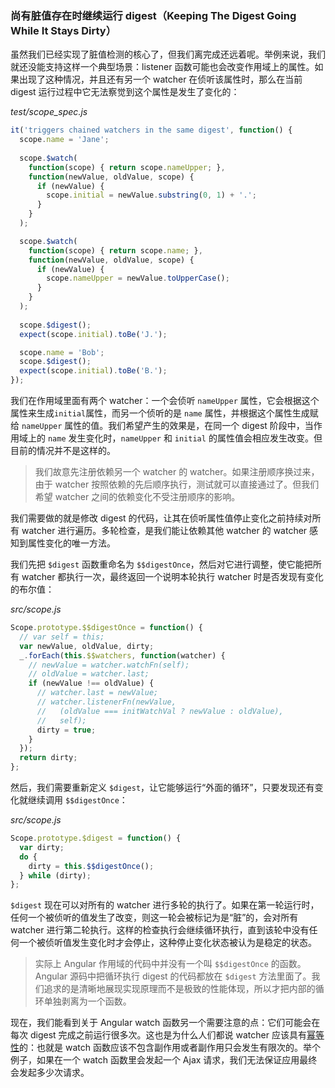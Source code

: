 ### 尚有脏值存在时继续运行 digest（Keeping The Digest Going While It Stays Dirty）

虽然我们已经实现了脏值检测的核心了，但我们离完成还远着呢。举例来说，我们就还没能支持这样一个典型场景：listener 函数可能也会改变作用域上的属性。如果出现了这种情况，并且还有另一个 watcher 在侦听该属性时，那么在当前 digest 运行过程中它无法察觉到这个属性是发生了变化的：

_test/scope_spec.js_

```js
it('triggers chained watchers in the same digest', function() {
  scope.name = 'Jane';
  
  scope.$watch(
    function(scope) { return scope.nameUpper; },
    function(newValue, oldValue, scope) {
      if (newValue) {
        scope.initial = newValue.substring(0, 1) + '.';
      }
    }
  );

  scope.$watch(
    function(scope) { return scope.name; },
    function(newValue, oldValue, scope) {
      if (newValue) {
        scope.nameUpper = newValue.toUpperCase();
      }
    }
  );
  
  scope.$digest();
  expect(scope.initial).toBe('J.');

  scope.name = 'Bob';
  scope.$digest();
  expect(scope.initial).toBe('B.');
});
```

我们在作用域里面有两个 watcher：一个会侦听 `nameUpper` 属性，它会根据这个属性来生成`initial`属性，而另一个侦听的是 `name` 属性，并根据这个属性生成赋给 `nameUpper` 属性的值。我们希望产生的效果是，在同一个 digest 阶段中，当作用域上的 `name` 发生变化时，`nameUpper` 和 `initial` 的属性值会相应发生改变。但目前的情况并不是这样的。

> 我们故意先注册依赖另一个 watcher 的 watcher。如果注册顺序换过来，由于 watcher 按照依赖的先后顺序执行，测试就可以直接通过了。但我们希望 watcher 之间的依赖变化不受注册顺序的影响。

我们需要做的就是修改 digest 的代码，让其在侦听属性值停止变化之前持续对所有 watcher 进行遍历。多轮检查，是我们能让依赖其他 watcher 的 watcher 感知到属性变化的唯一方法。

我们先把 `$digest` 函数重命名为 `$$digestOnce`，然后对它进行调整，使它能把所有 watcher 都执行一次，最终返回一个说明本轮执行 watcher 时是否发现有变化的布尔值：

_src/scope.js_

```js
Scope.prototype.$$digestOnce = function() {
  // var self = this;
  var newValue, oldValue, dirty;
  _.forEach(this.$$watchers, function(watcher) {
    // newValue = watcher.watchFn(self);
    // oldValue = watcher.last;
    if (newValue !== oldValue) {
      // watcher.last = newValue;
      // watcher.listenerFn(newValue,
      //   (oldValue === initWatchVal ? newValue : oldValue),
      //   self);
      dirty = true;
    }
  });
  return dirty;
};
```

然后，我们需要重新定义 `$digest`，让它能够运行“外面的循环”，只要发现还有变化就继续调用 `$$digestOnce`：

_src/scope.js_

```js
Scope.prototype.$digest = function() {
  var dirty;
  do {
    dirty = this.$$digestOnce();
  } while (dirty);
};
```

`$digest` 现在可以对所有的 watcher 进行多轮的执行了。如果在第一轮运行时，任何一个被侦听的值发生了改变，则这一轮会被标记为是“脏”的，会对所有 watcher 进行第二轮执行。这样的检查执行会继续循环执行，直到该轮中没有任何一个被侦听值发生变化时才会停止，这种停止变化状态被认为是稳定的状态。

> 实际上 Angular 作用域的代码中并没有一个叫 `$$digestOnce` 的函数。Angular 源码中把循环执行 digest 的代码都放在 `$digest` 方法里面了。我们追求的是清晰地展现实现原理而不是极致的性能体现，所以才把内部的循环单独剥离为一个函数。

现在，我们能看到关于 Angular watch 函数另一个需要注意的点：它们可能会在每次 digest 完成之前运行很多次。这也是为什么人们都说 watcher 应该具有[幂等性](https://en.wikipedia.org/wiki/Idempotence)的：也就是 watch 函数应该不包含副作用或者副作用只会发生有限次的。举个例子，如果在一个 watch 函数里会发起一个 Ajax 请求，我们无法保证应用最终会发起多少次请求。

